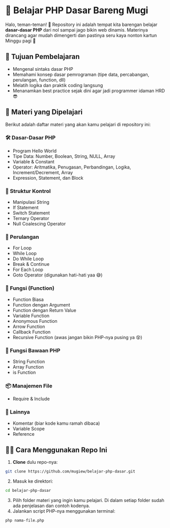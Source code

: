 # 📘 Belajar PHP Dasar Bareng Mugi

Halo, teman-teman! 👋
Repository ini adalah tempat kita barengan belajar **dasar-dasar PHP** dari nol sampai jago bikin web dinamis. Materinya dirancang agar mudah dimengerti dan pastinya seru kaya nonton kartun Minggu pagi 🐣

## 🎯 Tujuan Pembelajaran

- Mengenal sintaks dasar PHP
- Memahami konsep dasar pemrograman (tipe data, percabangan, perulangan, function, dll)
- Melatih logika dan praktik coding langsung
- Menanamkan best practice sejak dini agar jadi programmer idaman HRD 😎

## 🧠 Materi yang Dipelajari

Berikut adalah daftar materi yang akan kamu pelajari di repository ini:

### 🛠️ Dasar-Dasar PHP
- Program Hello World
- Tipe Data: Number, Boolean, String, NULL, Array
- Variable & Constant
- Operator: Aritmatika, Penugasan, Perbandingan, Logika, Increment/Decrement, Array
- Expression, Statement, dan Block

### 🔀 Struktur Kontrol
- Manipulasi String
- If Statement
- Switch Statement
- Ternary Operator
- Null Coalescing Operator

### 🔁 Perulangan
- For Loop
- While Loop
- Do While Loop
- Break & Continue
- For Each Loop
- Goto Operator (digunakan hati-hati yaa 😅)

### 🧩 Fungsi (Function)
- Function Biasa
- Function dengan Argument
- Function dengan Return Value
- Variable Function
- Anonymous Function
- Arrow Function
- Callback Function
- Recursive Function (awas jangan bikin PHP-nya pusing ya 😵)

### 🧰 Fungsi Bawaan PHP
- String Function
- Array Function
- is Function

### 📦 Manajemen File
- Require & Include

### 🧪 Lainnya
- Komentar (biar kode kamu ramah dibaca)
- Variable Scope
- Reference

## 🧑‍💻 Cara Menggunakan Repo Ini

1. **Clone** dulu repo-nya:
```bash
git clone https://github.com/mugiew/belajar-php-dasar.git
```
2. Masuk ke direktori:
```bash
cd belajar-php-dasar
```
3. Pilih folder materi yang ingin kamu pelajari. Di dalam setiap folder sudah ada penjelasan dan contoh kodenya.
4. Jalankan script PHP-nya menggunakan terminal:
```bash
php nama-file.php
```
